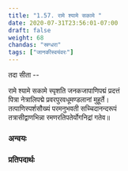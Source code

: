 ```yaml
---
title: "1.57. रामे श्यामे सकामे "
date: 2020-07-31T23:56:01-07:00
draft: false
weight: 68
chandas: "स्रग्धरा"
tags: ["जानकीस्वयंवरः"]
---
```


<div class="skt_gadya">


तदा सीता  --  

</div>

<div class="shloka">

रामे श्यामे सकामे स्पृशति जनकजापाणिपद्मं प्रदत्तं <br/>
पित्रा नेत्रालिपद्मे प्रवरपुरवधूमण्डलानां मुहूर्ते। <br/>
तत्पाणिस्पर्शसौख्यं परमनुभवती सच्चिदानन्दरूपं <br/>
तत्रासीद्वाणभिन्ना रमणरतिपतेर्योगनिद्रां गतेव॥ <br/>



</div>

### अन्वयः
<div class="tatparya">


</div>

### प्रतिपदार्थः

<div class="padartha">


</div>

